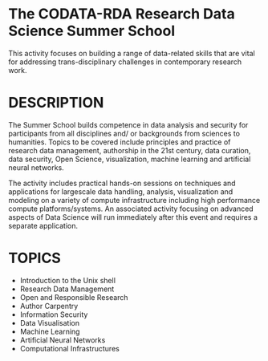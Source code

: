 # The CODATA-RDA Research Data Science Summer School
This activity focuses on building a range of data-related skills that are vital for addressing trans-disciplinary challenges in contemporary research work.

# DESCRIPTION
The Summer School builds competence in data analysis and security for participants from all disciplines and/ or backgrounds from sciences to humanities. Topics to be covered include
principles and practice of research data management, authorship in the 21st century, data curation, data security, Open Science, visualization, machine learning and artificial
neural networks.

The activity includes practical hands-on sessions on techniques and applications for largescale data handling, analysis, visualization and modeling on a variety of compute infrastructure
including high performance compute platforms/systems. An associated activity focusing on advanced aspects of Data Science will run immediately after this event and requires a separate application.

# TOPICS 
* Introduction to the Unix shell
* Research Data Management
* Open and Responsible Research
* Author Carpentry
* Information Security
* Data Visualisation
* Machine Learning
* Artificial Neural Networks
* Computational Infrastructures
